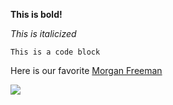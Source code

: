 **This is bold!**

*This is italicized*

```This is a code block```

Here is our favorite [Morgan Freeman](https://repeatingislands.files.wordpress.com/2013/03/morgan-freeman-002.jpeg)

<img src="Screen Shot GPS 1.1.png"> 
